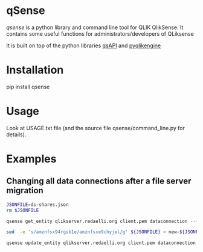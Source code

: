 # qSense

*qsense* is a python library and command line tool for QLIK QlikSense. It contains some useful functions for administrators/developers of QLiksense

It is built on top of the python libraries [qsAPI](https://github.com/rafael-sanz/qsAPI) and [pyqlikengine](https://github.com/qliknln/pyqlikengine)

# Installation

pip install qsense

# Usage

Look at USAGE.txt file (and the source file qsense/command_line.py for details).

# Examples

## Changing all data connections after a file server migration

```bash
JSONFILE=ds-shares.json
rm $JSONFILE

qsense get_entity qlikserver.redaelli.org client.pem dataconnection --filter "connectionstring sw '\\\\\\\amzn'" | jq '.' > $JSONFILE

sed  -e 's/amznfsx94rgsb1e/amznfsxe9chyjel/g' ${JSONFILE} > new-${JSONFILE}

qsense update_entity qlikserver.redaelli.org client.pem dataconnection new-${JSONFILE}
```
